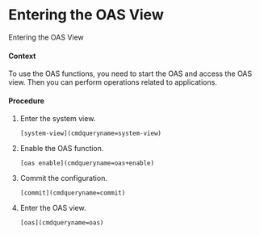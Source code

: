 Entering the OAS View
=====================

Entering the OAS View

#### Context

To use the OAS functions, you need to start the OAS and access the OAS view. Then you can perform operations related to applications.


#### Procedure

1. Enter the system view.
   
   
   ```
   [system-view](cmdqueryname=system-view)
   ```
2. Enable the OAS function.
   
   
   ```
   [oas enable](cmdqueryname=oas+enable)
   ```
3. Commit the configuration.
   
   
   ```
   [commit](cmdqueryname=commit)
   ```
4. Enter the OAS view.
   
   
   ```
   [oas](cmdqueryname=oas)
   ```